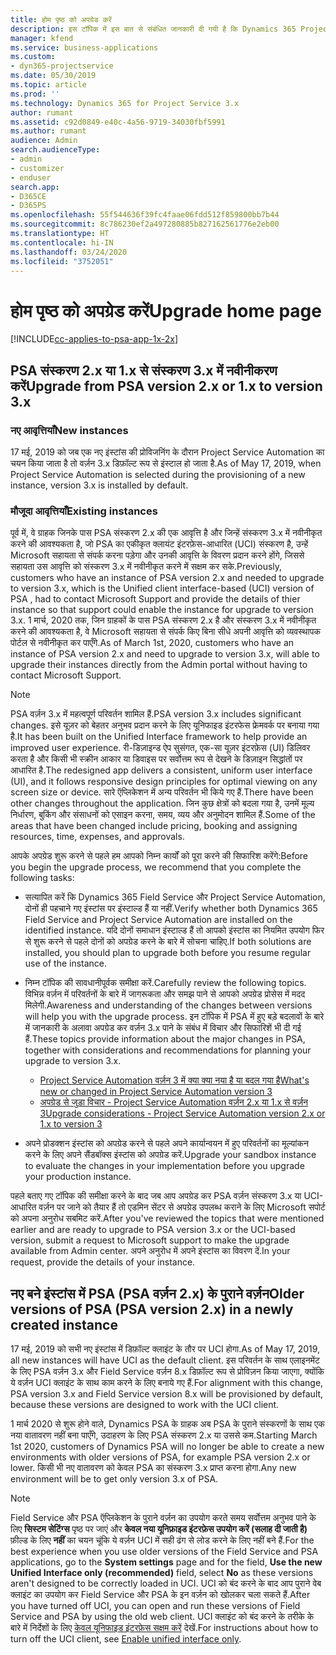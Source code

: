 ```yaml
---
title: होम पृष्ठ को अपग्रेड करें
description: इस टॉपिक में इस बात से संबंधित जानकारी दी गयी है कि Dynamics 365 Project Service Automation में नई और बदली हुई विशेषताओं के बारे में महत्वपूर्ण जानकारी कहाँ से मिल सकती है और अपग्रेड कर नवीनतम संस्करण पाने की प्रोसेस क्या है.
manager: kfend
ms.service: business-applications
ms.custom:
- dyn365-projectservice
ms.date: 05/30/2019
ms.topic: article
ms.prod: ''
ms.technology: Dynamics 365 for Project Service 3.x
author: rumant
ms.assetid: c92d0849-e40c-4a56-9719-34030fbf5991
ms.author: rumant
audience: Admin
search.audienceType:
- admin
- customizer
- enduser
search.app:
- D365CE
- D365PS
ms.openlocfilehash: 55f544636f39fc4faae06fdd512f859800bb7b44
ms.sourcegitcommit: 8c786230ef2a497280885b827162561776e2eb00
ms.translationtype: HT
ms.contentlocale: hi-IN
ms.lasthandoff: 03/24/2020
ms.locfileid: "3752051"
---
```

# <a name="upgrade-home-page"></a><span data-ttu-id="89e15-103">होम पृष्ठ को अपग्रेड करें</span><span class="sxs-lookup"><span data-stu-id="89e15-103">Upgrade home page</span></span>

[!INCLUDE[cc-applies-to-psa-app-1x-2x](../includes/cc-applies-to-psa-app-1x-2x.md)]

## <a name="upgrade-from-psa-version-2x-or-1x-to-version-3x"></a><span data-ttu-id="89e15-104">PSA संस्करण 2.x या 1.x से संस्करण 3.x में नवीनीकरण करें</span><span class="sxs-lookup"><span data-stu-id="89e15-104">Upgrade from PSA version 2.x or 1.x to version 3.x</span></span>

### <a name="new-instances"></a><span data-ttu-id="89e15-105">नए आवृत्तियाँ</span><span class="sxs-lookup"><span data-stu-id="89e15-105">New instances</span></span>

<span data-ttu-id="89e15-106">17 मई, 2019 को जब एक नए इंस्टांस की प्रोविजनिंग के दौरान Project Service Automation का चयन किया जाता है तो वर्ज़न 3.x डिफ़ॉल्ट रूप से इंस्टाल हो जाता है.</span><span class="sxs-lookup"><span data-stu-id="89e15-106">As of May 17, 2019, when Project Service Automation is selected during the provisioning of a new instance, version 3.x is installed by default.</span></span>

### <a name="existing-instances"></a><span data-ttu-id="89e15-107">मौजूदा आवृत्तियाँ</span><span class="sxs-lookup"><span data-stu-id="89e15-107">Existing instances</span></span>

<span data-ttu-id="89e15-108">पूर्व में, वे ग्राहक जिनके पास PSA संस्करण 2.x की एक आवृत्ति है और जिन्हें संस्करण 3.x में नवीनीकृत करने की आवश्यकता है, जो PSA का एकीकृत क्लायंट इंटरफ़ेस-आधारित (UCI) संस्करण है, उन्हें Microsoft सहायता से संपर्क करना पड़ेगा और उनकी आवृत्ति के विवरण प्रदान करने होंगे, जिससे सहायता उस आवृत्ति को संस्करण 3.x में नवीनीकृत करने में सक्षम कर सके.</span><span class="sxs-lookup"><span data-stu-id="89e15-108">Previously, customers who have an instance of PSA version 2.x and needed to upgrade to version 3.x, which is the Unified client interface-based (UCI) version of PSA , had to contact Microsoft Support and provide the details of thier instance so that support could enable the instance for upgrade to version 3.x.</span></span> <span data-ttu-id="89e15-109">1 मार्च, 2020 तक, जिन ग्राहकों के पास PSA संस्करण 2.x है और संस्करण 3.x में नवीनीकृत करने की आवश्यकता है, वे Microsoft सहायता से संपर्क किए बिना सीधे अपनी आवृत्ति को व्यवस्थापक पोर्टल से नवीनीकृत कर पाएँगे.</span><span class="sxs-lookup"><span data-stu-id="89e15-109">As of March 1st, 2020, customers who have an instance of PSA version 2.x and need to upgrade to version 3.x, will able to upgrade their instances directly from the Admin portal without having to contact Microsoft Support.</span></span>  

> [!NOTE]
> <span data-ttu-id="89e15-110">PSA वर्ज़न 3.x में महत्वपूर्ण परिवर्तन शामिल हैं.</span><span class="sxs-lookup"><span data-stu-id="89e15-110">PSA version 3.x includes significant changes.</span></span> <span data-ttu-id="89e15-111">इसे यूज़र को बेहतर अनुभव प्रदान करने के लिए यूनिफाइड इंटरफेस फ्रेमवर्क पर बनाया गया है.</span><span class="sxs-lookup"><span data-stu-id="89e15-111">It has been built on the Unified Interface framework to help provide an improved user experience.</span></span> <span data-ttu-id="89e15-112">री-डिज़ाइन्ड ऐप सुसंगत, एक-सा यूज़र इंटरफ़ेस (UI) डिलिवर करता है और किसी भी स्क्रीन आकार या डिवाइस पर सर्वोत्तम रूप से देखने के डिज़ाइन सिद्धांतों पर आधारित है.</span><span class="sxs-lookup"><span data-stu-id="89e15-112">The redesigned app delivers a consistent, uniform user interface (UI), and it follows responsive design principles for optimal viewing on any screen size or device.</span></span> <span data-ttu-id="89e15-113">सारे ऍप्लिकेशन में अन्य परिवर्तन भी किये गए हैं.</span><span class="sxs-lookup"><span data-stu-id="89e15-113">There have been other changes throughout the application.</span></span> <span data-ttu-id="89e15-114">जिन कुछ क्षेत्रों को बदला गया है, उनमें मूल्य निर्धारण, बुकिंग और संसाधनों को एसाइन करना, समय, व्यय और अनुमोदन शामिल हैं.</span><span class="sxs-lookup"><span data-stu-id="89e15-114">Some of the areas that have been changed include pricing, booking and assigning resources, time, expenses, and approvals.</span></span>

<span data-ttu-id="89e15-115">आपके अपग्रेड शुरू करने से पहले हम आपको निम्न कार्यों को पूरा करने की सिफारिश करेंगे:</span><span class="sxs-lookup"><span data-stu-id="89e15-115">Before you begin the upgrade process, we recommend that you complete the following tasks:</span></span>

- <span data-ttu-id="89e15-116">सत्यापित करें कि Dynamics 365 Field Service और Project Service Automation, दोनों ही पहचाने गए इंस्टांस पर इंस्टाल्ड हैं या नहीं.</span><span class="sxs-lookup"><span data-stu-id="89e15-116">Verify whether both Dynamics 365 Field Service and Project Service Automation are installed on the identified instance.</span></span> <span data-ttu-id="89e15-117">यदि दोनों समाधान इंस्टाल्ड हैं तो आपको इंस्टांस का नियमित उपयोग फिर से शुरू करने से पहले दोनों को अपग्रेड करने के बारे में सोचना चाहिए.</span><span class="sxs-lookup"><span data-stu-id="89e15-117">If both solutions are installed, you should plan to upgrade both before you resume regular use of the instance.</span></span>
- <span data-ttu-id="89e15-118">निम्न टॉपिक की सावधानीपूर्वक समीक्षा करें.</span><span class="sxs-lookup"><span data-stu-id="89e15-118">Carefully review the following topics.</span></span> <span data-ttu-id="89e15-119">विभिन्न वर्ज़न में परिवर्तनों के बारे में जागरूकता और समझ पाने से आपको अपग्रेड प्रोसेस में मदद मिलेगी.</span><span class="sxs-lookup"><span data-stu-id="89e15-119">Awareness and understanding of the changes between versions will help you with the upgrade process.</span></span> <span data-ttu-id="89e15-120">इन टॉपिक में PSA में हुए बड़े बदलावों के बारे में जानकारी के अलावा अपग्रेड कर वर्ज़न 3.x पाने के संबंध में विचार और सिफारिशें भी दी गई हैं.</span><span class="sxs-lookup"><span data-stu-id="89e15-120">These topics provide information about the major changes in PSA, together with considerations and recommendations for planning your upgrade to version 3.x.</span></span>

    - [<span data-ttu-id="89e15-121">Project Service Automation वर्ज़न 3 में क्या क्या नया है या बदल गया है</span><span class="sxs-lookup"><span data-stu-id="89e15-121">What's new or changed in Project Service Automation version 3</span></span>](whats-new-changed-v3.md)
    - [<span data-ttu-id="89e15-122">अपग्रेड से जुड़ा विचार - Project Service Automation वर्ज़न 2.x या 1.x से वर्ज़न 3</span><span class="sxs-lookup"><span data-stu-id="89e15-122">Upgrade considerations - Project Service Automation version 2.x or 1.x to version 3</span></span>](upgrade-v3.md)

- <span data-ttu-id="89e15-123">अपने प्रोडक्शन इंस्टांस को अपग्रेड करने से पहले अपने कार्यान्वयन में हुए परिवर्तनों का मूल्यांकन करने के लिए अपने सैंडबॉक्स इंस्टांस को अपग्रेड करें.</span><span class="sxs-lookup"><span data-stu-id="89e15-123">Upgrade your sandbox instance to evaluate the changes in your implementation before you upgrade your production instance.</span></span>

<span data-ttu-id="89e15-124">पहले बताए गए टॉपिक की समीक्षा करने के बाद जब आप अपग्रेड कर PSA वर्ज़न संस्करण 3.x या UCI- आधारित वर्ज़न पर जाने को तैयार हैं तो एडमिन सेंटर से अपग्रेड उपलब्ध कराने के लिए Microsoft सपोर्ट को अपना अनुरोध सबमिट करें.</span><span class="sxs-lookup"><span data-stu-id="89e15-124">After you've reviewed the topics that were mentioned earlier and are ready to upgrade to PSA version 3.x or the UCI-based version, submit a request to Microsoft support to make the upgrade available from Admin center.</span></span> <span data-ttu-id="89e15-125">अपने अनुरोध में अपने इंस्टांस का विवरण दें.</span><span class="sxs-lookup"><span data-stu-id="89e15-125">In your request, provide the details of your instance.</span></span>

## <a name="older-versions-of-psa-psa-version-2x-in-a-newly-created-instance"></a><span data-ttu-id="89e15-126">नए बने इंस्टांस में PSA (PSA वर्ज़न 2.x) के पुराने वर्ज़न</span><span class="sxs-lookup"><span data-stu-id="89e15-126">Older versions of PSA (PSA version 2.x) in a newly created instance</span></span>

<span data-ttu-id="89e15-127">17 मई, 2019 को सभी नए इंस्टांस में डिफ़ॉल्ट क्लाइंट के तौर पर UCI होगा.</span><span class="sxs-lookup"><span data-stu-id="89e15-127">As of May 17, 2019, all new instances will have UCI as the default client.</span></span> <span data-ttu-id="89e15-128">इस परिवर्तन के साथ एलाइनमेंट के लिए PSA वर्ज़न 3.x और Field Service वर्ज़न 8.x डिफ़ॉल्ट रूप से प्रोविज़न किया जाएगा, क्योंकि ये वर्ज़न UCI क्लाइंट के साथ काम करने के लिए बनाये गए हैं.</span><span class="sxs-lookup"><span data-stu-id="89e15-128">For alignment with this change, PSA version 3.x and Field Service version 8.x will be provisioned by default, because these versions are designed to work with the UCI client.</span></span>

<span data-ttu-id="89e15-129">1 मार्च 2020 से शुरू होने वाले, Dynamics PSA के ग्राहक अब PSA के पुराने संस्करणों के साथ एक नया वातावरण नहीं बना पाएँगे, उदाहरण के लिए PSA संस्करण 2.x या उससे कम.</span><span class="sxs-lookup"><span data-stu-id="89e15-129">Starting March 1st 2020, customers of Dynamics PSA will no longer be able to create a new environments with older versions of PSA, for example PSA version 2.x or lower.</span></span> <span data-ttu-id="89e15-130">किसी भी नए वातावरण को केवल PSA का संस्करण 3.x प्राप्त करना होगा.</span><span class="sxs-lookup"><span data-stu-id="89e15-130">Any new environment will be to get only version 3.x of PSA.</span></span>

> [!NOTE]
> <span data-ttu-id="89e15-131">Field Service और PSA ऍप्लिकेशन के पुराने वर्ज़न का उपयोग करते समय सर्वोत्तम अनुभव पाने के लिए **सिस्टम सेटिंग्स** पृष्ठ पर जाएं और **केवल नया यूनिफ़ाइड इंटरफ़ेस उपयोग करें (सलाह दी जाती है)** फ़ील्ड के लिए **नहीं** का चयन चूंकि ये वर्ज़न UCI में सही ढंग से लोड करने के लिए नहीं बने हैं.</span><span class="sxs-lookup"><span data-stu-id="89e15-131">For the best experience when you use older versions of the Field Service and PSA applications, go to the **System settings** page and for the field, **Use the new Unified Interface only (recommended)** field, select **No** as these versions aren't designed to be correctly loaded in UCI.</span></span> <span data-ttu-id="89e15-132">UCI को बंद करने के बाद आप पुराने वेब क्लाइंट का उपयोग कर Field Service और PSA के इन वर्ज़न को खोलकर चला सकते हैं.</span><span class="sxs-lookup"><span data-stu-id="89e15-132">After you have turned off UCI, you can open and run these versions of Field Service and PSA by using the old web client.</span></span> <span data-ttu-id="89e15-133">UCI क्लाइंट को बंद करने के तरीके के बारे में निर्देशों के लिए [केवल यूनिफाइड इंटरफ़ेस सक्षम करें](../admin/enable-unified-interface-only.md) देखें.</span><span class="sxs-lookup"><span data-stu-id="89e15-133">For instructions about how to turn off the UCI client, see [Enable unified interface only](../admin/enable-unified-interface-only.md).</span></span>
